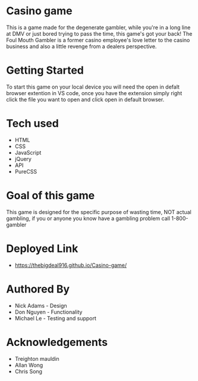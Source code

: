 # Casino game
This is a game made for the degenerate gambler, while you're in a long line at DMV or just bored trying to pass the time, this game's got your back! The Foul Mouth Gambler is a former casino employee's love letter to the casino business and also a little revenge from a dealers perspective.

# Getting Started
To start this game on your local device you will need the open in defalt browser extention in VS code,
once you have the extension simply right click the file you want to open and click open in default browser.

# Tech used

* HTML
* CSS 
* JavaScript 
* jQuery
* API
* PureCSS 


# Goal of this game
This game is designed for the specific purpose of wasting time, NOT 
actual gambling, if you or anyone you know have a gambling problem call
1-800-gambler

# Deployed Link
* https://thebigdeal916.github.io/Casino-game/

# Authored By
 * Nick Adams - Design
 * Don Nguyen - Functionality 
 * Michael Le - Testing and support

 # Acknowledgements
 * Treighton mauldin
 * Allan Wong
 * Chris Song



